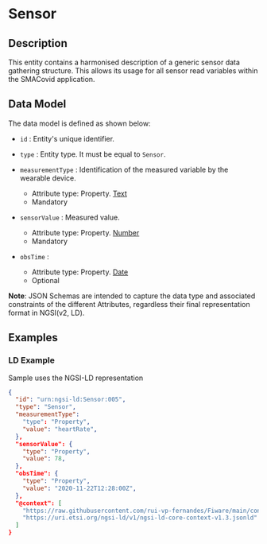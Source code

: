 # Sensor

## Description

This entity contains a harmonised description of a generic sensor data gathering structure. This allows its usage for all sensor read variables within the SMACovid application.

## Data Model

The data model is defined as shown below:

-   `id` : Entity's unique identifier.

-   `type` : Entity type. It must be equal to `Sensor`.

-   `measurementType` : Identification of the measured variable by the wearable device.
    -   Attribute type: Property. [Text](https://schema.org/Text)
    -   Mandatory

-   `sensorValue` : Measured value.
    -   Attribute type: Property. [Number](https://schema.org/Number)
    -   Mandatory

-   `obsTime` : 
    -   Attribute type: Property. [Date](https://schema.org/Date)
    -   Optional



**Note**: JSON Schemas are intended to capture the data type and associated
constraints of the different Attributes, regardless their final representation
format in NGSI(v2, LD).

## Examples

### LD Example

Sample uses the NGSI-LD representation

```json
{
  "id": "urn:ngsi-ld:Sensor:005",
  "type": "Sensor",
  "measurementType": 
    "type": "Property",
    "value": "heartRate",
  },
  "sensorValue": {
    "type": "Property",
    "value": 78,
  },
  "obsTime": {
    "type": "Property",
    "value": "2020-11-22T12:28:00Z",
  },
  "@context": [
    "https://raw.githubusercontent.com/rui-vp-fernandes/Fiware/main/context.jsonld",
    "https://uri.etsi.org/ngsi-ld/v1/ngsi-ld-core-context-v1.3.jsonld"
  ]
}
```
